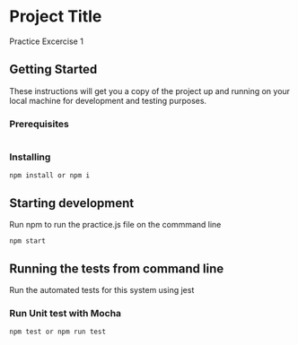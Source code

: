 # Project Title

Practice Excercise 1

## Getting Started

These instructions will get you a copy of the project up and running on your local machine for development and testing purposes. 

### Prerequisites

```
```

### Installing

```
npm install or npm i
```

## Starting development 
 
Run npm to run the practice.js file on the commmand line

```
npm start
```

## Running the tests from command line

Run the automated tests for this system using jest

### Run Unit test with Mocha

```
npm test or npm run test
```
